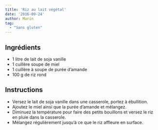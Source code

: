 ```yaml
---
title: 'Riz au lait végétal'
date: '2016-09-24'
author: Marin
tag: 
  - "Sans gluten"
---
```

## Ingrédients
- 1 litre de lait de soja vanille
- 1 cuillère soupe de miel
- 1 cuillère à soupe de purée d’amande
- 100 g de riz rond

## Instructions
- Versez le lait de soja vanille dans une casserole, portez à ébullition.
- Ajoutez le miel ainsi que la purée d’amande et mélangez.
- Diminuez la température pour faire des petits bouillons et versez le riz en pluie dans la casserole.
- Mélangez régulièrement jusqu’à ce que le riz affleure en surface.

